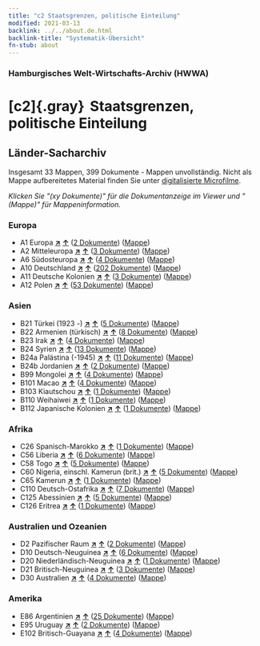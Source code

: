 ```yaml
---
title: "c2 Staatsgrenzen, politische Einteilung"
modified: 2021-03-13
backlink: ../../about.de.html
backlink-title: "Systematik-Übersicht"
fn-stub: about
---
```


### Hamburgisches Welt-Wirtschafts-Archiv (HWWA)

# [c2]{.gray}&#8201; Staatsgrenzen, politische Einteilung&#160; 







## Länder-Sacharchiv




Insgesamt 33 Mappen, 399 Dokumente - Mappen unvollständig.
Nicht als Mappe aufbereitetes Material finden Sie unter [digitalisierte Microfilme](/film/h1_sh.de.html).

_Klicken Sie "(xy Dokumente)" für die Dokumentanzeige im Viewer und "(Mappe)" für Mappeninformation._




### Europa

- A1 Europa [**&nearr;**](../../../geo/i/140892/about.de.html "Europa (alle Mappen)") [**&uarr;**](../../../geo/about.de.html#A1 "Ländersystematik") (<a href="https://pm20.zbw.eu/iiifview/folder/sh/140892,144202" title="über: Europa : Staatsgrenzen, politische Einteilung" target="_blank">2 Dokumente</a>) ([Mappe](../../../../folder/sh/1408xx/140892/1442xx/144202/about.de.html))
- A2 Mitteleuropa [**&nearr;**](../../../geo/i/140895/about.de.html "Mitteleuropa (alle Mappen)") [**&uarr;**](../../../geo/about.de.html#A2 "Ländersystematik") (<a href="https://pm20.zbw.eu/iiifview/folder/sh/140895,144202" title="über: Mitteleuropa : Staatsgrenzen, politische Einteilung" target="_blank">3 Dokumente</a>) ([Mappe](../../../../folder/sh/1408xx/140895/1442xx/144202/about.de.html))
- A6 Südosteuropa [**&nearr;**](../../../geo/i/140900/about.de.html "Südosteuropa (alle Mappen)") [**&uarr;**](../../../geo/about.de.html#A6 "Ländersystematik") (<a href="https://pm20.zbw.eu/iiifview/folder/sh/140900,144202" title="über: Südosteuropa : Staatsgrenzen, politische Einteilung" target="_blank">4 Dokumente</a>) ([Mappe](../../../../folder/sh/1409xx/140900/1442xx/144202/about.de.html))
- A10 Deutschland [**&nearr;**](../../../geo/i/126128/about.de.html "Deutschland (alle Mappen)") [**&uarr;**](../../../geo/about.de.html#A10 "Ländersystematik") (<a href="https://pm20.zbw.eu/iiifview/folder/sh/126128,144202" title="über: Deutschland : Staatsgrenzen, politische Einteilung" target="_blank">202 Dokumente</a>) ([Mappe](../../../../folder/sh/1261xx/126128/1442xx/144202/about.de.html))
- A11 Deutsche Kolonien [**&nearr;**](../../../geo/i/140960/about.de.html "Deutsche Kolonien (alle Mappen)") [**&uarr;**](../../../geo/about.de.html#A11 "Ländersystematik") (<a href="https://pm20.zbw.eu/iiifview/folder/sh/140960,144202" title="über: Deutsche Kolonien : Staatsgrenzen, politische Einteilung" target="_blank">3 Dokumente</a>) ([Mappe](../../../../folder/sh/1409xx/140960/1442xx/144202/about.de.html))
- A12 Polen [**&nearr;**](../../../geo/i/140962/about.de.html "Polen (alle Mappen)") [**&uarr;**](../../../geo/about.de.html#A12 "Ländersystematik") (<a href="https://pm20.zbw.eu/iiifview/folder/sh/140962,144202" title="über: Polen : Staatsgrenzen, politische Einteilung" target="_blank">53 Dokumente</a>) ([Mappe](../../../../folder/sh/1409xx/140962/1442xx/144202/about.de.html))

### Asien

- B21 Türkei (1923 -) [**&nearr;**](../../../geo/i/141111/about.de.html "Türkei (1923 -) (alle Mappen)") [**&uarr;**](../../../geo/about.de.html#B21 "Ländersystematik") (<a href="https://pm20.zbw.eu/iiifview/folder/sh/141111,144202" title="über: Türkei (1923 -) : Staatsgrenzen, politische Einteilung" target="_blank">5 Dokumente</a>) ([Mappe](../../../../folder/sh/1411xx/141111/1442xx/144202/about.de.html))
- B22 Armenien (türkisch) [**&nearr;**](../../../geo/i/141112/about.de.html "Armenien (türkisch) (alle Mappen)") [**&uarr;**](../../../geo/about.de.html#B22 "Ländersystematik") (<a href="https://pm20.zbw.eu/iiifview/folder/sh/141112,144202" title="über: Armenien (türkisch) : Staatsgrenzen, politische Einteilung" target="_blank">8 Dokumente</a>) ([Mappe](../../../../folder/sh/1411xx/141112/1442xx/144202/about.de.html))
- B23 Irak [**&nearr;**](../../../geo/i/141113/about.de.html "Irak (alle Mappen)") [**&uarr;**](../../../geo/about.de.html#B23 "Ländersystematik") (<a href="https://pm20.zbw.eu/iiifview/folder/sh/141113,144202" title="über: Irak : Staatsgrenzen, politische Einteilung" target="_blank">4 Dokumente</a>) ([Mappe](../../../../folder/sh/1411xx/141113/1442xx/144202/about.de.html))
- B24 Syrien [**&nearr;**](../../../geo/i/141114/about.de.html "Syrien (alle Mappen)") [**&uarr;**](../../../geo/about.de.html#B24 "Ländersystematik") (<a href="https://pm20.zbw.eu/iiifview/folder/sh/141114,144202" title="über: Syrien : Staatsgrenzen, politische Einteilung" target="_blank">13 Dokumente</a>) ([Mappe](../../../../folder/sh/1411xx/141114/1442xx/144202/about.de.html))
- B24a Palästina (-1945) [**&nearr;**](../../../geo/i/141115/about.de.html "Palästina (-1945) (alle Mappen)") [**&uarr;**](../../../geo/about.de.html#B24a "Ländersystematik") (<a href="https://pm20.zbw.eu/iiifview/folder/sh/141115,144202" title="über: Palästina (-1945) : Staatsgrenzen, politische Einteilung" target="_blank">11 Dokumente</a>) ([Mappe](../../../../folder/sh/1411xx/141115/1442xx/144202/about.de.html))
- B24b Jordanien [**&nearr;**](../../../geo/i/141116/about.de.html "Jordanien (alle Mappen)") [**&uarr;**](../../../geo/about.de.html#B24b "Ländersystematik") (<a href="https://pm20.zbw.eu/iiifview/folder/sh/141116,144202" title="über: Jordanien : Staatsgrenzen, politische Einteilung" target="_blank">2 Dokumente</a>) ([Mappe](../../../../folder/sh/1411xx/141116/1442xx/144202/about.de.html))
- B99 Mongolei [**&nearr;**](../../../geo/i/141261/about.de.html "Mongolei (alle Mappen)") [**&uarr;**](../../../geo/about.de.html#B99 "Ländersystematik") (<a href="https://pm20.zbw.eu/iiifview/folder/sh/141261,144202" title="über: Mongolei : Staatsgrenzen, politische Einteilung" target="_blank">4 Dokumente</a>) ([Mappe](../../../../folder/sh/1412xx/141261/1442xx/144202/about.de.html))
- B101 Macao [**&nearr;**](../../../geo/i/141267/about.de.html "Macao (alle Mappen)") [**&uarr;**](../../../geo/about.de.html#B101 "Ländersystematik") (<a href="https://pm20.zbw.eu/iiifview/folder/sh/141267,144202" title="über: Macao : Staatsgrenzen, politische Einteilung" target="_blank">4 Dokumente</a>) ([Mappe](../../../../folder/sh/1412xx/141267/1442xx/144202/about.de.html))
- B103 Kiautschou [**&nearr;**](../../../geo/i/126163/about.de.html "Kiautschou (alle Mappen)") [**&uarr;**](../../../geo/about.de.html#B103 "Ländersystematik") (<a href="https://pm20.zbw.eu/iiifview/folder/sh/126163,144202" title="über: Kiautschou : Staatsgrenzen, politische Einteilung" target="_blank">1 Dokumente</a>) ([Mappe](../../../../folder/sh/1261xx/126163/1442xx/144202/about.de.html))
- B110 Weihaiwei [**&nearr;**](../../../geo/i/141271/about.de.html "Weihaiwei (alle Mappen)") [**&uarr;**](../../../geo/about.de.html#B110 "Ländersystematik") (<a href="https://pm20.zbw.eu/iiifview/folder/sh/141271,144202" title="über: Weihaiwei : Staatsgrenzen, politische Einteilung" target="_blank">1 Dokumente</a>) ([Mappe](../../../../folder/sh/1412xx/141271/1442xx/144202/about.de.html))
- B112 Japanische Kolonien [**&nearr;**](../../../geo/i/141273/about.de.html "Japanische Kolonien (alle Mappen)") [**&uarr;**](../../../geo/about.de.html#B112 "Ländersystematik") (<a href="https://pm20.zbw.eu/iiifview/folder/sh/141273,144202" title="über: Japanische Kolonien : Staatsgrenzen, politische Einteilung" target="_blank">1 Dokumente</a>) ([Mappe](../../../../folder/sh/1412xx/141273/1442xx/144202/about.de.html))

### Afrika

- C26 Spanisch-Marokko [**&nearr;**](../../../geo/i/141359/about.de.html "Spanisch-Marokko (alle Mappen)") [**&uarr;**](../../../geo/about.de.html#C26 "Ländersystematik") (<a href="https://pm20.zbw.eu/iiifview/folder/sh/141359,144202" title="über: Spanisch-Marokko : Staatsgrenzen, politische Einteilung" target="_blank">1 Dokumente</a>) ([Mappe](../../../../folder/sh/1413xx/141359/1442xx/144202/about.de.html))
- C56 Liberia [**&nearr;**](../../../geo/i/141405/about.de.html "Liberia (alle Mappen)") [**&uarr;**](../../../geo/about.de.html#C56 "Ländersystematik") (<a href="https://pm20.zbw.eu/iiifview/folder/sh/141405,144202" title="über: Liberia : Staatsgrenzen, politische Einteilung" target="_blank">6 Dokumente</a>) ([Mappe](../../../../folder/sh/1414xx/141405/1442xx/144202/about.de.html))
- C58 Togo [**&nearr;**](../../../geo/i/141408/about.de.html "Togo (alle Mappen)") [**&uarr;**](../../../geo/about.de.html#C58 "Ländersystematik") (<a href="https://pm20.zbw.eu/iiifview/folder/sh/141408,144202" title="über: Togo : Staatsgrenzen, politische Einteilung" target="_blank">5 Dokumente</a>) ([Mappe](../../../../folder/sh/1414xx/141408/1442xx/144202/about.de.html))
- C60 Nigeria, einschl. Kamerun (brit.) [**&nearr;**](../../../geo/i/141409/about.de.html "Nigeria, einschl. Kamerun (brit.) (alle Mappen)") [**&uarr;**](../../../geo/about.de.html#C60 "Ländersystematik") (<a href="https://pm20.zbw.eu/iiifview/folder/sh/141409,144202" title="über: Nigeria, einschl. Kamerun (brit.) : Staatsgrenzen, politische Einteilung" target="_blank">5 Dokumente</a>) ([Mappe](../../../../folder/sh/1414xx/141409/1442xx/144202/about.de.html))
- C65 Kamerun [**&nearr;**](../../../geo/i/141410/about.de.html "Kamerun (alle Mappen)") [**&uarr;**](../../../geo/about.de.html#C65 "Ländersystematik") (<a href="https://pm20.zbw.eu/iiifview/folder/sh/141410,144202" title="über: Kamerun : Staatsgrenzen, politische Einteilung" target="_blank">1 Dokumente</a>) ([Mappe](../../../../folder/sh/1414xx/141410/1442xx/144202/about.de.html))
- C110 Deutsch-Ostafrika [**&nearr;**](../../../geo/i/141471/about.de.html "Deutsch-Ostafrika (alle Mappen)") [**&uarr;**](../../../geo/about.de.html#C110 "Ländersystematik") (<a href="https://pm20.zbw.eu/iiifview/folder/sh/141471,144202" title="über: Deutsch-Ostafrika : Staatsgrenzen, politische Einteilung" target="_blank">7 Dokumente</a>) ([Mappe](../../../../folder/sh/1414xx/141471/1442xx/144202/about.de.html))
- C125 Abessinien [**&nearr;**](../../../geo/i/141482/about.de.html "Abessinien (alle Mappen)") [**&uarr;**](../../../geo/about.de.html#C125 "Ländersystematik") (<a href="https://pm20.zbw.eu/iiifview/folder/sh/141482,144202" title="über: Abessinien : Staatsgrenzen, politische Einteilung" target="_blank">5 Dokumente</a>) ([Mappe](../../../../folder/sh/1414xx/141482/1442xx/144202/about.de.html))
- C126 Eritrea [**&nearr;**](../../../geo/i/141483/about.de.html "Eritrea (alle Mappen)") [**&uarr;**](../../../geo/about.de.html#C126 "Ländersystematik") (<a href="https://pm20.zbw.eu/iiifview/folder/sh/141483,144202" title="über: Eritrea : Staatsgrenzen, politische Einteilung" target="_blank">1 Dokumente</a>) ([Mappe](../../../../folder/sh/1414xx/141483/1442xx/144202/about.de.html))

### Australien und Ozeanien

- D2 Pazifischer Raum [**&nearr;**](../../../geo/i/141593/about.de.html "Pazifischer Raum (alle Mappen)") [**&uarr;**](../../../geo/about.de.html#D2 "Ländersystematik") (<a href="https://pm20.zbw.eu/iiifview/folder/sh/141593,144202" title="über: Pazifischer Raum : Staatsgrenzen, politische Einteilung" target="_blank">2 Dokumente</a>) ([Mappe](../../../../folder/sh/1415xx/141593/1442xx/144202/about.de.html))
- D10 Deutsch-Neuguinea [**&nearr;**](../../../geo/i/141601/about.de.html "Deutsch-Neuguinea (alle Mappen)") [**&uarr;**](../../../geo/about.de.html#D10 "Ländersystematik") (<a href="https://pm20.zbw.eu/iiifview/folder/sh/141601,144202" title="über: Deutsch-Neuguinea : Staatsgrenzen, politische Einteilung" target="_blank">6 Dokumente</a>) ([Mappe](../../../../folder/sh/1416xx/141601/1442xx/144202/about.de.html))
- D20 Niederländisch-Neuguinea [**&nearr;**](../../../geo/i/141619/about.de.html "Niederländisch-Neuguinea (alle Mappen)") [**&uarr;**](../../../geo/about.de.html#D20 "Ländersystematik") (<a href="https://pm20.zbw.eu/iiifview/folder/sh/141619,144202" title="über: Niederländisch-Neuguinea : Staatsgrenzen, politische Einteilung" target="_blank">1 Dokumente</a>) ([Mappe](../../../../folder/sh/1416xx/141619/1442xx/144202/about.de.html))
- D21 Britisch-Neuguinea [**&nearr;**](../../../geo/i/141620/about.de.html "Britisch-Neuguinea (alle Mappen)") [**&uarr;**](../../../geo/about.de.html#D21 "Ländersystematik") (<a href="https://pm20.zbw.eu/iiifview/folder/sh/141620,144202" title="über: Britisch-Neuguinea : Staatsgrenzen, politische Einteilung" target="_blank">3 Dokumente</a>) ([Mappe](../../../../folder/sh/1416xx/141620/1442xx/144202/about.de.html))
- D30 Australien [**&nearr;**](../../../geo/i/141621/about.de.html "Australien (alle Mappen)") [**&uarr;**](../../../geo/about.de.html#D30 "Ländersystematik") (<a href="https://pm20.zbw.eu/iiifview/folder/sh/141621,144202" title="über: Australien : Staatsgrenzen, politische Einteilung" target="_blank">4 Dokumente</a>) ([Mappe](../../../../folder/sh/1416xx/141621/1442xx/144202/about.de.html))

### Amerika

- E86 Argentinien [**&nearr;**](../../../geo/i/141692/about.de.html "Argentinien (alle Mappen)") [**&uarr;**](../../../geo/about.de.html#E86 "Ländersystematik") (<a href="https://pm20.zbw.eu/iiifview/folder/sh/141692,144202" title="über: Argentinien : Staatsgrenzen, politische Einteilung" target="_blank">25 Dokumente</a>) ([Mappe](../../../../folder/sh/1416xx/141692/1442xx/144202/about.de.html))
- E95 Uruguay [**&nearr;**](../../../geo/i/141695/about.de.html "Uruguay (alle Mappen)") [**&uarr;**](../../../geo/about.de.html#E95 "Ländersystematik") (<a href="https://pm20.zbw.eu/iiifview/folder/sh/141695,144202" title="über: Uruguay : Staatsgrenzen, politische Einteilung" target="_blank">2 Dokumente</a>) ([Mappe](../../../../folder/sh/1416xx/141695/1442xx/144202/about.de.html))
- E102 Britisch-Guayana [**&nearr;**](../../../geo/i/141700/about.de.html "Britisch-Guayana (alle Mappen)") [**&uarr;**](../../../geo/about.de.html#E102 "Ländersystematik") (<a href="https://pm20.zbw.eu/iiifview/folder/sh/141700,144202" title="über: Britisch-Guayana : Staatsgrenzen, politische Einteilung" target="_blank">4 Dokumente</a>) ([Mappe](../../../../folder/sh/1417xx/141700/1442xx/144202/about.de.html))








